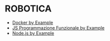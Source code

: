 # ROBOTICA

- [Docker by Example](https://github.com/filippo-bilardo/Docker-by-example/blob/main/README.md)
- [JS Programmazione Funzionale by Example](https://github.com/filippo-bilardo/JS-programmazione-funzionale/blob/main/README.md)
- [Node.js by Example](https://github.com/filippo-bilardo/Nodejs-by-example/blob/main/README.md)